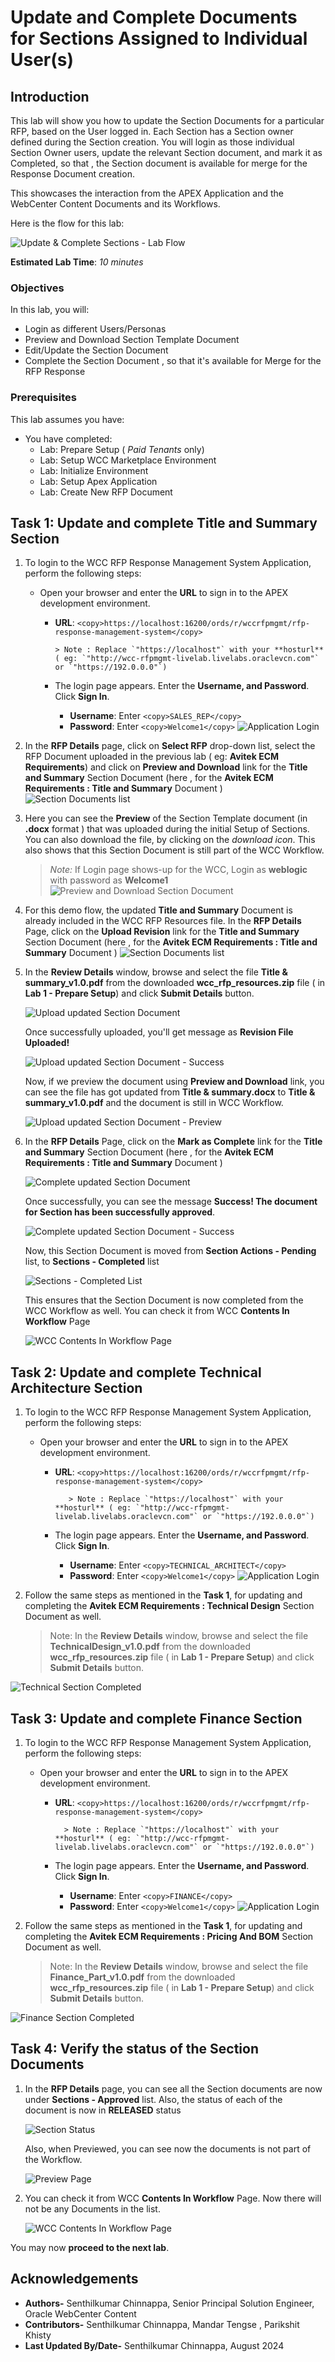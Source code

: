 # Update and Complete Documents for Sections Assigned to Individual User(s)

## Introduction

This lab will show you how to update the Section Documents for a particular RFP, based on the User logged in. Each Section has a Section owner defined during the Section creation. You will login as those individual Section Owner users, update the relevant Section document, and mark it as Completed, so that , the Section document is available for merge for the Response Document creation.

This showcases the interaction from the APEX Application and the WebCenter Content Documents and its Workflows.

Here is the flow for this lab:

  ![Update & Complete Sections - Lab Flow](./images/update_sections_flow.png "Update & Complete Sections - Lab Flow")

**Estimated Lab Time**: *10 minutes*

### Objectives

In this lab, you will:

* Login as different Users/Personas
* Preview and Download Section Template Document
* Edit/Update the Section Document
* Complete the Section Document , so that it's available for Merge for the RFP Response

### Prerequisites

This lab assumes you have:

* You have completed:
  * Lab: Prepare Setup ( *Paid Tenants* only)
  * Lab: Setup WCC Marketplace Environment
  * Lab: Initialize Environment
  * Lab: Setup Apex Application
  * Lab: Create New RFP Document

## Task 1: Update and complete Title and Summary Section

1. To login to the WCC RFP Response Management System Application, perform the following steps:
    * Open your browser and enter the **URL** to sign in to the APEX development environment.
         * **URL**:
                     ```
                     <copy>https://localhost:16200/ords/r/wccrfpmgmt/rfp-response-management-system</copy>
                     ```

               > Note : Replace `"https://localhost"` with your **hosturl** ( eg: `"http://wcc-rfpmgmt-livelab.livelabs.oraclevcn.com"` or `"https://192.0.0.0"`)

         * The login page appears. Enter the **Username, and Password**. Click **Sign In**.
            * **Username**: Enter
                     ```
                     <copy>SALES_REP</copy>
                     ```
            * **Password**: Enter
                     ```
                     <copy>Welcome1</copy>
                     ```
  ![Application Login](images/update_sections_task1_step1.png "Login to APEX Application")

2. In the **RFP Details** page, click on **Select RFP** drop-down list, select the RFP Document uploaded in the previous lab ( eg: **Avitek ECM Requirements**) and click on **Preview and Download** link for the **Title and Summary** Section Document (here , for the **Avitek ECM Requirements : Title and Summary** Document )
![Section Documents list](images/update_sections_task1_step2.png "Section Documents list")

3. Here you can see the **Preview** of the Section Template document (in **.docx** format ) that was uploaded during the initial Setup of Sections. You can also download the file, by clicking on the *download icon*. This also shows that this Section Document is still part of the WCC Workflow.
   > *Note:* If Login page shows-up for the WCC, Login as **weblogic** with password as **Welcome1**
![Preview and Download Section Document](images/update_sections_task1_step3.png "Preview and Download section document")

4. For this demo flow, the updated **Title and Summary** Document is already included in the WCC RFP Resources file. In the **RFP Details** Page, click on the  **Upload Revision** link for the  **Title and Summary** Section Document (here , for the **Avitek ECM Requirements : Title and Summary** Document )
![Section Documents list](images/update_sections_task1_step4.png "Section Documents list")

5. In the **Review Details** window, browse and select the file **Title & summary_v1.0.pdf** from the downloaded **wcc\_rfp\_resources.zip** file ( in **Lab 1 - Prepare Setup**) and click **Submit Details** button.

   ![Upload updated Section Document](images/update_sections_task1_step5.png "Upload updated Section Document")

   Once successfully uploaded, you'll get message as **Revision File Uploaded!**

   ![Upload updated Section Document - Success](images/update_sections_task1_step5_1.png "Upload updated Section Document - Success")

   Now, if we preview the document using **Preview and Download** link, you can see the file has got updated from **Title & summary.docx** to **Title & summary_v1.0.pdf** and the document is still in WCC Workflow.

   ![Upload updated Section Document - Preview](images/update_sections_task1_step5_2.png "Upload updated Section Document - Preview")

6. In the **RFP Details** Page, click on the  **Mark as Complete** link for the  **Title and Summary** Section Document (here , for the **Avitek ECM Requirements : Title and Summary** Document )

   ![Complete updated Section Document](images/update_sections_task1_step6_1.png "Complete updated Section Document")

   Once successfully, you can see the message **Success! The document for Section has been successfully approved**.

   ![Complete updated Section Document - Success ](images/update_sections_task1_step6_2.png "Complete updated Section Document - Success ")

   Now, this Section Document is moved from **Section Actions - Pending** list, to **Sections - Completed** list

   ![Sections - Completed List ](images/update_sections_task1_step6_3.png "Sections - Completed List ")

   This ensures that the Section Document is now completed from the WCC Workflow as well. You can check it from WCC **Contents In Workflow** Page

      ![WCC Contents In Workflow Page ](images/update_sections_task1_step6_4.png "WCC Contents In Workflow Page")

## Task 2: Update and complete Technical Architecture Section

1. To login to the WCC RFP Response Management System Application, perform the following steps:
    * Open your browser and enter the **URL** to sign in to the APEX development environment.
      * **URL**:
                  ```
                  <copy>https://localhost:16200/ords/r/wccrfpmgmt/rfp-response-management-system</copy>
                  ```

               > Note : Replace `"https://localhost"` with your **hosturl** ( eg: `"http://wcc-rfpmgmt-livelab.livelabs.oraclevcn.com"` or `"https://192.0.0.0"`)

      * The login page appears. Enter the **Username, and Password**. Click **Sign In**.
         * **Username**: Enter
                  ```
                  <copy>TECHNICAL_ARCHITECT</copy>
                  ```
         * **Password**: Enter
                  ```
                  <copy>Welcome1</copy>
                  ```
  ![Application Login](images/update_sections_task2_step1.png "Login to APEX Application")

2. Follow the same steps as mentioned in the **Task 1**, for updating and completing the **Avitek ECM Requirements : Technical Design** Section Document as well.

   > Note: In the **Review Details** window, browse and select the file **TechnicalDesign_v1.0.pdf** from the downloaded **wcc\_rfp\_resources.zip** file ( in **Lab 1 - Prepare Setup**) and click **Submit Details** button.

  ![Technical Section Completed](images/update_sections_task2_step2.png "Technical Section Completed")

## Task 3: Update and complete Finance Section

1. To login to the WCC RFP Response Management System Application, perform the following steps:
    * Open your browser and enter the **URL** to sign in to the APEX development environment.
      * **URL**:
               ```
               <copy>https://localhost:16200/ords/r/wccrfpmgmt/rfp-response-management-system</copy>
               ```

              > Note : Replace `"https://localhost"` with your **hosturl** ( eg: `"http://wcc-rfpmgmt-livelab.livelabs.oraclevcn.com"` or `"https://192.0.0.0"`)

      * The login page appears. Enter the **Username, and Password**. Click **Sign In**.
         * **Username**: Enter
                  ```
                  <copy>FINANCE</copy>
                  ```
         * **Password**: Enter
                  ```
                  <copy>Welcome1</copy>
                  ```
  ![Application Login](images/update_sections_task3_step1.png "Login to APEX Application")

2. Follow the same steps as mentioned in the **Task 1**, for updating and completing the **Avitek ECM Requirements : Pricing And BOM** Section Document as well.

   > Note: In the **Review Details** window, browse and select the file **Finance_Part_v1.0.pdf** from the downloaded **wcc\_rfp\_resources.zip** file ( in **Lab 1 - Prepare Setup**) and click **Submit Details** button.

  ![Finance Section Completed](images/update_sections_task3_step2.png "Finance Section Completed")

## Task 4: Verify the status of the Section Documents

1. In the **RFP Details** page, you can see all the Section documents are now under **Sections - Approved** list. Also, the status of each of the document is now in **RELEASED** status

   ![Section Status ](images/update_sections_task4_step1.png "Section Status")

   Also, when Previewed, you can see now the documents is not part of the Workflow.

      ![Preview Page ](images/update_sections_task4_step2.png "Preview Page")

2. You can check it from WCC **Contents In Workflow** Page. Now there will not be any Documents in the list.

      ![WCC Contents In Workflow Page ](images/update_sections_task4_step3.png "WCC Contents In Workflow Page")

You may now **proceed to the next lab**.

## Acknowledgements

* **Authors-** Senthilkumar Chinnappa, Senior Principal Solution Engineer, Oracle WebCenter Content
* **Contributors-** Senthilkumar Chinnappa, Mandar Tengse , Parikshit Khisty
* **Last Updated By/Date-** Senthilkumar Chinnappa, August 2024
